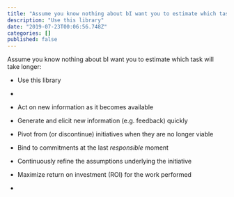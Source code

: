 ```yaml
---
title: "Assume you know nothing about bI want you to estimate which task will take longer:"
description: "Use this library"
date: "2019-07-23T00:06:56.748Z"
categories: []
published: false
---
```


  

Assume you know nothing about bI want you to estimate which task will take longer:

-   Use this library 
-     
    

  

  

  

  

-   Act on new information as it becomes available
-   Generate and elicit new information (e.g. feedback) quickly
-   Pivot from (or discontinue) initiatives when they are no longer viable
-   Bind to commitments at the last _responsible_ moment
-   Continuously refine the assumptions underlying the initiative
-   Maximize return on investment (ROI) for the work performed
-
